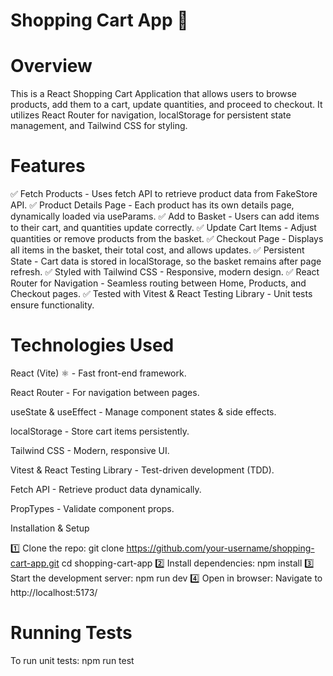 # Shopping Cart App 🛒

# Overview

This is a React Shopping Cart Application that allows users to browse products, add them to a cart, update quantities, and proceed to checkout. It utilizes React Router for navigation, localStorage for persistent state management, and Tailwind CSS for styling.

# Features

✅ Fetch Products - Uses fetch API to retrieve product data from FakeStore API.
✅ Product Details Page - Each product has its own details page, dynamically loaded via useParams.
✅ Add to Basket - Users can add items to their cart, and quantities update correctly.
✅ Update Cart Items - Adjust quantities or remove products from the basket.
✅ Checkout Page - Displays all items in the basket, their total cost, and allows updates.
✅ Persistent State - Cart data is stored in localStorage, so the basket remains after page refresh.
✅ Styled with Tailwind CSS - Responsive, modern design.
✅ React Router for Navigation - Seamless routing between Home, Products, and Checkout pages.
✅ Tested with Vitest & React Testing Library - Unit tests ensure functionality.

# Technologies Used

React (Vite) ⚛️ - Fast front-end framework.

React Router - For navigation between pages.

useState & useEffect - Manage component states & side effects.

localStorage - Store cart items persistently.

Tailwind CSS - Modern, responsive UI.

Vitest & React Testing Library - Test-driven development (TDD).

Fetch API - Retrieve product data dynamically.

PropTypes - Validate component props.

Installation & Setup

1️⃣ Clone the repo:
git clone https://github.com/your-username/shopping-cart-app.git
cd shopping-cart-app
2️⃣ Install dependencies:
npm install
3️⃣ Start the development server:
npm run dev
4️⃣ Open in browser:
Navigate to http://localhost:5173/

# Running Tests

To run unit tests:
npm run test

